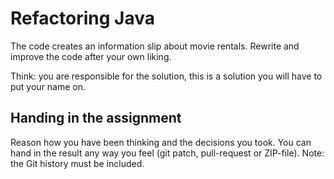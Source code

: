 # Refactoring Java

The code creates an information slip about movie rentals.
Rewrite and improve the code after your own liking.

Think: you are responsible for the solution, this is a solution you will have to put your name on.


## Handing in the assignment

Reason how you have been thinking and the decisions you took. 
You can hand in the result any way you feel (git patch, pull-request or ZIP-file).
Note: the Git history must be included.



